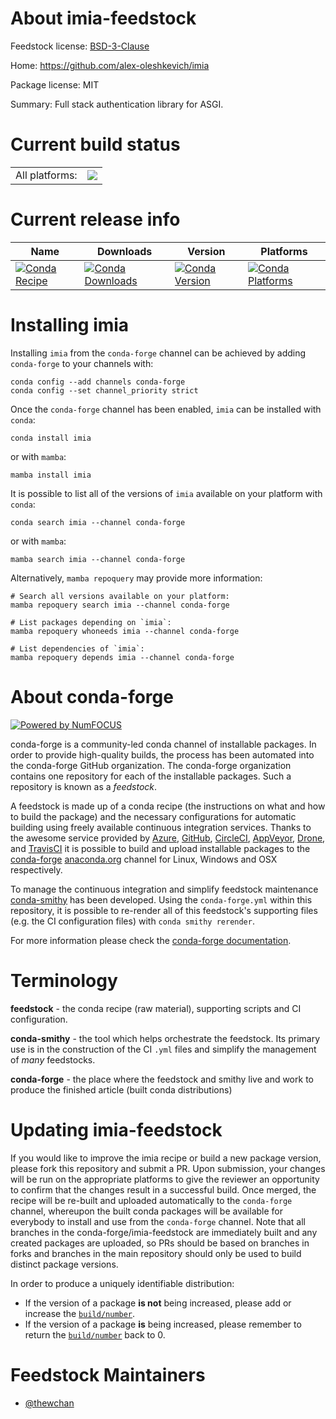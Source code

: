 About imia-feedstock
====================

Feedstock license: [BSD-3-Clause](https://github.com/conda-forge/imia-feedstock/blob/main/LICENSE.txt)

Home: https://github.com/alex-oleshkevich/imia

Package license: MIT

Summary: Full stack authentication library for ASGI.

Current build status
====================


<table><tr><td>All platforms:</td>
    <td>
      <a href="https://dev.azure.com/conda-forge/feedstock-builds/_build/latest?definitionId=14085&branchName=main">
        <img src="https://dev.azure.com/conda-forge/feedstock-builds/_apis/build/status/imia-feedstock?branchName=main">
      </a>
    </td>
  </tr>
</table>

Current release info
====================

| Name | Downloads | Version | Platforms |
| --- | --- | --- | --- |
| [![Conda Recipe](https://img.shields.io/badge/recipe-imia-green.svg)](https://anaconda.org/conda-forge/imia) | [![Conda Downloads](https://img.shields.io/conda/dn/conda-forge/imia.svg)](https://anaconda.org/conda-forge/imia) | [![Conda Version](https://img.shields.io/conda/vn/conda-forge/imia.svg)](https://anaconda.org/conda-forge/imia) | [![Conda Platforms](https://img.shields.io/conda/pn/conda-forge/imia.svg)](https://anaconda.org/conda-forge/imia) |

Installing imia
===============

Installing `imia` from the `conda-forge` channel can be achieved by adding `conda-forge` to your channels with:

```
conda config --add channels conda-forge
conda config --set channel_priority strict
```

Once the `conda-forge` channel has been enabled, `imia` can be installed with `conda`:

```
conda install imia
```

or with `mamba`:

```
mamba install imia
```

It is possible to list all of the versions of `imia` available on your platform with `conda`:

```
conda search imia --channel conda-forge
```

or with `mamba`:

```
mamba search imia --channel conda-forge
```

Alternatively, `mamba repoquery` may provide more information:

```
# Search all versions available on your platform:
mamba repoquery search imia --channel conda-forge

# List packages depending on `imia`:
mamba repoquery whoneeds imia --channel conda-forge

# List dependencies of `imia`:
mamba repoquery depends imia --channel conda-forge
```


About conda-forge
=================

[![Powered by
NumFOCUS](https://img.shields.io/badge/powered%20by-NumFOCUS-orange.svg?style=flat&colorA=E1523D&colorB=007D8A)](https://numfocus.org)

conda-forge is a community-led conda channel of installable packages.
In order to provide high-quality builds, the process has been automated into the
conda-forge GitHub organization. The conda-forge organization contains one repository
for each of the installable packages. Such a repository is known as a *feedstock*.

A feedstock is made up of a conda recipe (the instructions on what and how to build
the package) and the necessary configurations for automatic building using freely
available continuous integration services. Thanks to the awesome service provided by
[Azure](https://azure.microsoft.com/en-us/services/devops/), [GitHub](https://github.com/),
[CircleCI](https://circleci.com/), [AppVeyor](https://www.appveyor.com/),
[Drone](https://cloud.drone.io/welcome), and [TravisCI](https://travis-ci.com/)
it is possible to build and upload installable packages to the
[conda-forge](https://anaconda.org/conda-forge) [anaconda.org](https://anaconda.org/)
channel for Linux, Windows and OSX respectively.

To manage the continuous integration and simplify feedstock maintenance
[conda-smithy](https://github.com/conda-forge/conda-smithy) has been developed.
Using the ``conda-forge.yml`` within this repository, it is possible to re-render all of
this feedstock's supporting files (e.g. the CI configuration files) with ``conda smithy rerender``.

For more information please check the [conda-forge documentation](https://conda-forge.org/docs/).

Terminology
===========

**feedstock** - the conda recipe (raw material), supporting scripts and CI configuration.

**conda-smithy** - the tool which helps orchestrate the feedstock.
                   Its primary use is in the construction of the CI ``.yml`` files
                   and simplify the management of *many* feedstocks.

**conda-forge** - the place where the feedstock and smithy live and work to
                  produce the finished article (built conda distributions)


Updating imia-feedstock
=======================

If you would like to improve the imia recipe or build a new
package version, please fork this repository and submit a PR. Upon submission,
your changes will be run on the appropriate platforms to give the reviewer an
opportunity to confirm that the changes result in a successful build. Once
merged, the recipe will be re-built and uploaded automatically to the
`conda-forge` channel, whereupon the built conda packages will be available for
everybody to install and use from the `conda-forge` channel.
Note that all branches in the conda-forge/imia-feedstock are
immediately built and any created packages are uploaded, so PRs should be based
on branches in forks and branches in the main repository should only be used to
build distinct package versions.

In order to produce a uniquely identifiable distribution:
 * If the version of a package **is not** being increased, please add or increase
   the [``build/number``](https://docs.conda.io/projects/conda-build/en/latest/resources/define-metadata.html#build-number-and-string).
 * If the version of a package **is** being increased, please remember to return
   the [``build/number``](https://docs.conda.io/projects/conda-build/en/latest/resources/define-metadata.html#build-number-and-string)
   back to 0.

Feedstock Maintainers
=====================

* [@thewchan](https://github.com/thewchan/)

